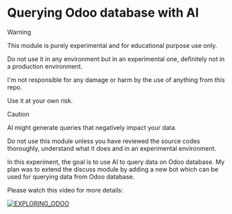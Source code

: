 # Querying Odoo database with AI
> [!WARNING]
> This module is purely experimental and for educational purpose use only.
>
> Do not use it in any environment but in an experimental one, definitely not in a production environment.
>
> I'm not responsible for any damage or harm by the use of anything from this repo.
>
> Use it at your own risk.

> [!CAUTION]
> AI might generate queries that negatively impact your data.
>
> Do not use this module unless you have reviewed the source codes thoroughly, understand what it does and in an experimental environment.

In this experiment, the goal is to use AI to query data on Odoo database. My plan was to extend the discuss module by adding a new bot which can be used for querying data from Odoo database.

Please watch this video for more details:

[![EXPLORING_ODOO](https://img.youtube.com/vi/AfVAMWei_7k/0.jpg)](https://www.youtube.com/watch?v=AfVAMWei_7k)
